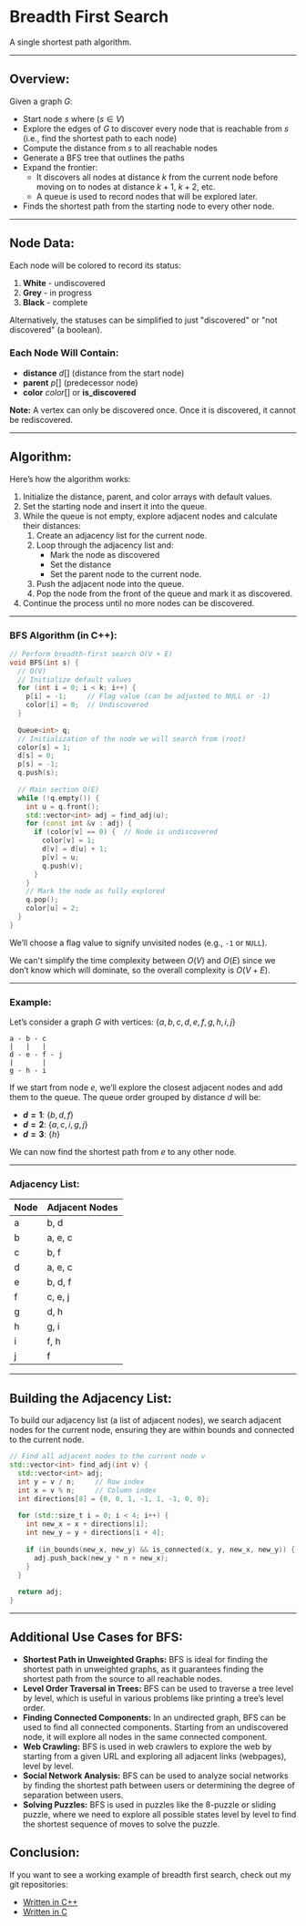 # Breadth First Search
A single shortest path algorithm.

---
## Overview:
Given a graph $G$:

- Start node $s$ where ($s \in V$)
- Explore the edges of $G$ to discover every node that is reachable from $s$ (i.e., find the shortest path to each node)
- Compute the distance from $s$ to all reachable nodes
- Generate a BFS tree that outlines the paths
- Expand the frontier:
    - It discovers all nodes at distance $k$ from the current node before moving on to nodes at distance $k+1$, $k+2$, etc.
    - A queue is used to record nodes that will be explored later.
- Finds the shortest path from the starting node to every other node.

---

## Node Data:

Each node will be colored to record its status:

1. **White** - undiscovered
2. **Grey** - in progress
3. **Black** - complete

Alternatively, the statuses can be simplified to just "discovered" or "not discovered" (a boolean).

### Each Node Will Contain:

- **distance** $d[]$ (distance from the start node)
- **parent** $p[]$ (predecessor node)
- **color** $color[]$ or **is_discovered**

**Note:** A vertex can only be discovered once. Once it is discovered, it cannot be rediscovered.

---

## Algorithm:

Here’s how the algorithm works:

1. Initialize the distance, parent, and color arrays with default values.
2. Set the starting node and insert it into the queue.
3. While the queue is not empty, explore adjacent nodes and calculate their distances:
    1. Create an adjacency list for the current node.
    2. Loop through the adjacency list and:
        - Mark the node as discovered
        - Set the distance
        - Set the parent node to the current node.
    3. Push the adjacent node into the queue.
    4. Pop the node from the front of the queue and mark it as discovered.
4. Continue the process until no more nodes can be discovered.

---

### BFS Algorithm (in C++):

```cpp
// Perform breadth-first search O(V + E)
void BFS(int s) {
  // O(V)
  // Initialize default values
  for (int i = 0; i < k; i++) {
    p[i] = -1;     // Flag value (can be adjusted to NULL or -1)
    color[i] = 0;  // Undiscovered
  }
  
  Queue<int> q;
  // Initialization of the node we will search from (root)
  color[s] = 1;
  d[s] = 0;
  p[s] = -1;
  q.push(s);
  
  // Main section O(E)
  while (!q.empty()) {
    int u = q.front();
    std::vector<int> adj = find_adj(u);
    for (const int &v : adj) {
      if (color[v] == 0) {  // Node is undiscovered
        color[v] = 1;
        d[v] = d[u] + 1;
        p[v] = u;
        q.push(v);
      }
    }
    // Mark the node as fully explored
    q.pop();
    color[u] = 2;
  }
}
```

We’ll choose a flag value to signify unvisited nodes (e.g., `-1` or `NULL`).

We can't simplify the time complexity between $O(V)$ and $O(E)$ since we don’t know which will dominate, so the overall complexity is $O(V + E)$.

---

### Example:

Let’s consider a graph $G$ with vertices: $\{a, b, c, d, e, f, g, h, i, j\}$

```
a - b - c
|   |   |
d - e - f - j
|       |
g - h - i
```

If we start from node $e$, we’ll explore the closest adjacent nodes and add them to the queue. The queue order grouped by distance $d$ will be:

- **$d = 1$**: $\{b, d, f\}$
- **$d = 2$**: $\{a, c, i, g, j\}$
- **$d = 3$**: $\{h\}$

We can now find the shortest path from $e$ to any other node.

---

### Adjacency List:

| Node | Adjacent Nodes |
| ---- | -------------- |
| a    | b, d           |
| b    | a, e, c        |
| c    | b, f           |
| d    | a, e, c        |
| e    | b, d, f        |
| f    | c, e, j        |
| g    | d, h           |
| h    | g, i           |
| i    | f, h           |
| j    | f              |

---

## Building the Adjacency List:

To build our adjacency list (a list of adjacent nodes), we search adjacent nodes for the current node, ensuring they are within bounds and connected to the current node.

```cpp
// Find all adjacent nodes to the current node v
std::vector<int> find_adj(int v) {
  std::vector<int> adj;
  int y = v / n;     // Row index
  int x = v % n;     // Column index
  int directions[8] = {0, 0, 1, -1, 1, -1, 0, 0};
  
  for (std::size_t i = 0; i < 4; i++) {
    int new_x = x + directions[i];
    int new_y = y + directions[i + 4];
    
    if (in_bounds(new_x, new_y) && is_connected(x, y, new_x, new_y)) {
      adj.push_back(new_y * n + new_x);
    }
  }
  
  return adj;
}
```

---

## Additional Use Cases for BFS:

- **Shortest Path in Unweighted Graphs:** BFS is ideal for finding the shortest path in unweighted graphs, as it guarantees finding the shortest path from the source to all reachable nodes.
- **Level Order Traversal in Trees:** BFS can be used to traverse a tree level by level, which is useful in various problems like printing a tree’s level order.
- **Finding Connected Components:** In an undirected graph, BFS can be used to find all connected components. Starting from an undiscovered node, it will explore all nodes in the same connected component.
- **Web Crawling:** BFS is used in web crawlers to explore the web by starting from a given URL and exploring all adjacent links (webpages), level by level.
- **Social Network Analysis:** BFS can be used to analyze social networks by finding the shortest path between users or determining the degree of separation between users.
- **Solving Puzzles:** BFS is used in puzzles like the 8-puzzle or sliding puzzle, where we need to explore all possible states level by level to find the shortest sequence of moves to solve the puzzle.

## Conclusion:

If you want to see a working example of breadth first search, check out my git repositories:
- [Written in C++](https://github.com/ethanokamura/dsa/tree/main/graphs/bfs/cpp)
- [Written in C](https://github.com/ethanokamura/dsa/tree/main/graphs/bfs/c)